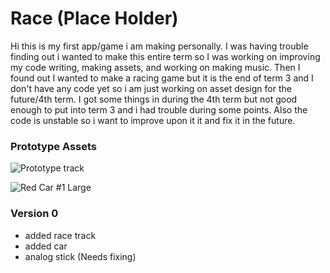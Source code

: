 # Race (Place Holder)
Hi this is my first app/game i am making personally. I was having trouble finding out i wanted to make this entire term so I was working on improving my code writing, making assets, and working on making music. Then I found out I wanted to make a racing game but it is the end of term 3 and I don't have any code yet so i am just working on asset design for the future/4th term. I got some things in during the 4th term but not good enough to put into term 3 and i had trouble during some points. Also the code is unstable so i want to improve upon it it and fix it in the future.
### Prototype Assets
![Prototype track](https://user-images.githubusercontent.com/79156134/162018134-1117c0d1-17dd-4f11-b34f-7f66e4e5b5cf.jpeg)

![Red Car #1 Large](https://user-images.githubusercontent.com/79156134/162018138-3afaca17-b2c1-4c82-8d9a-a2d12ecd481b.jpeg)

### Version 0
* added race track
* added car
* analog stick (Needs fixing)
